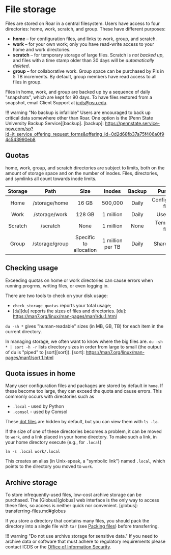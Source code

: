 # File storage

Files are stored on Roar in a central filesystem.
Users have access to four directories:  home, work, scratch, and group.
These have different purposes:

- **home** – for configuration files, and links to work, group, and scratch.
- **work** – for your own work; 
only you have read-write access to your home and work directories.
- **scratch**  – for temporary storage of large files.  Scratch is *not backed up*, 
and files with a time stamp older than 30 days will be *automatically deleted*.
- **group** – for collaborative work. 
Group space can be purchased by PIs in 5 TB increments. 
By default, group members have read access to all files in group. 

Files in home, work, and group are backed up by a sequence of daily "snapshots", 
which are kept for 90 days. 
To have files restored from a snapshot, email Client Support at <icds@psu.edu>. 

!!! warning "No backup is infallible"
     Users are encouraged to back up critical data somewhere other than Roar.
     One option is the [Penn State University Backup Service][backup].
[backup]: https://pennstate.service-now.com/sp?id=it_service_offering_request_forms&offering_id=0d2d68fb37a75f406a0f94c543990eb8


## Quotas

home, work, group, and scratch directories are subject to limits,
both on the amount of storage space and on the number of inodes. 
Files, directories, and symlinks all count towards inode limits.

| Storage | Path | Size | Inodes | Backup | Purpose |
| :----: | :----: | :----: | :----: | :----: | :----: |
| Home | /storage/home | 16 GB | 500,000 | Daily  | Configuration files |
| Work | /storage/work | 128 GB | 1 million | Daily  | User data |
| Scratch | /scratch | None | 1 million | None | Temporary files |
| Group | /storage/group | Specific to<br>allocation | 1 million<br>per TB | Daily | Shared data |

## Checking usage

Exceeding quotas on home or work directories can cause errors 
when running progrms, writing files, or even logging in.

There are two tools to check on your disk usage:

- `check_storage_quotas` reports your total usage;
- [`du`][du] reports the sizes of files and directories.
[du]: https://man7.org/linux/man-pages/man1/du.1.html

`du -sh *` gives "human-readable" sizes (in MB, GB, TB) 
for each item in the current directory.

In managing storage, we often want to know where the big files are.
``
du -sh * | sort -h -r
``
lists directory sizes in order from large to small
(the output of du is "piped" to [sort][sort]).
[sort]: https://man7.org/linux/man-pages/man1/sort.1.html

## Quota issues in home

Many user configuration files and packages are stored by default in `home`.
If these become too large, they can exceed the quota and cause errors. 
This commonly occurs with directories such as

 - `.local` - used by Python
 - `.comsol` - used by Comsol

These [dot files](https://missing.csail.mit.edu/2019/dotfiles/) are hidden by default, 
but you can view them with `ls -la`.

If the size of one of these directories becomes a problem, 
it can be moved to `work`, and a link placed in your home directory.
To make such a link, in your home directory execute (e.g., for `.local`)
```
ln -s .local work/.local
```
This creates an alias (in Unix-speak, a "symbolic link") named `.local`,
which points to the directory you moved to `work`.

## Archive storage

To store infrequently-used files, low-cost archive storage can be purchased. 
The [Globus][globus] web interface is the only way to access these files, 
so access is neither quick nor convenient.
[globus]: transferring-files.md#globus

If you store a directory that contains many files, 
you should pack the directory into a single file with `tar`
(see [Packing files](managing-files.md#packing-files))
before transferring.

!!! warning "Do not use archive storage for sensitive data."
     If you need to archive data or software that must adhere to regulatory requirements
     please contact ICDS or the [Office of Information Security](https://security.psu.edu).



